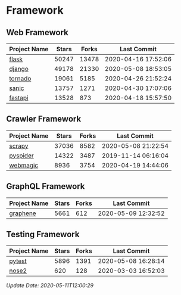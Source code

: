 # Framework

## Web Framework

| Project Name | Stars | Forks | Last Commit |
| ------------ | ----- | ----- | ----------- |
| [flask](https://github.com/pallets/flask) | 50247 | 13478 | 2020-04-16 17:52:06 |
| [django](https://github.com/django/django) | 49178 | 21330 | 2020-05-08 18:53:05 |
| [tornado](https://github.com/tornadoweb/tornado) | 19061 | 5185 | 2020-04-26 21:52:24 |
| [sanic](https://github.com/huge-success/sanic) | 13757 | 1271 | 2020-04-30 17:07:06 |
| [fastapi](https://github.com/tiangolo/fastapi) | 13528 | 873 | 2020-04-18 15:57:50 |

## Crawler Framework

| Project Name | Stars | Forks | Last Commit |
| ------------ | ----- | ----- | ----------- |
| [scrapy](https://github.com/scrapy/scrapy) | 37036 | 8582 | 2020-05-08 21:22:54 |
| [pyspider](https://github.com/binux/pyspider) | 14322 | 3487 | 2019-11-14 06:16:04 |
| [webmagic](https://github.com/code4craft/webmagic) | 8936 | 3754 | 2020-04-19 14:44:06 |

## GraphQL Framework

| Project Name | Stars | Forks | Last Commit |
| ------------ | ----- | ----- | ----------- |
| [graphene](https://github.com/graphql-python/graphene) | 5661 | 612 | 2020-05-09 12:32:52 |

## Testing Framework

| Project Name | Stars | Forks | Last Commit |
| ------------ | ----- | ----- | ----------- |
| [pytest](https://github.com/pytest-dev/pytest) | 5896 | 1391 | 2020-05-08 16:28:14 |
| [nose2](https://github.com/nose-devs/nose2) | 620 | 128 | 2020-03-03 16:52:03 |

*Update Date: 2020-05-11T12:00:29*